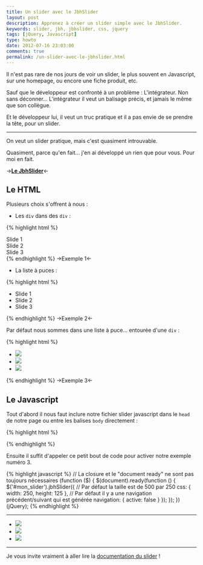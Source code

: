```yaml
---
title: Un slider avec le JbhSlider
layout: post
description: Apprenez à créer un slider simple avec le JbhSlider.
keywords: slider, jbh, jbhslider, css, jquery
tags: [jQuery, Javascript]
type: howto
date: 2012-07-16 23:03:00
comments: true
permalink: /un-slider-avec-le-jbhslider.html
---
```


Il n'est pas rare de nos jours de voir un slider, le plus souvent en Javascript, sur une homepage, ou encore une fiche produit, etc.

Sauf que le développeur est confronté à un problème : L'intégrateur.
Non sans déconner... L'intégrateur il veut un balisage précis, et jamais le même que son collègue.

Et le développeur lui, il veut un truc pratique et il a pas envie de se prendre la tête, pour un slider.

<!-- more start -->

<hr/>

On veut un slider pratique, mais c'est quasiment introuvable.

Quasiment, parce qu'en fait... j'en ai développé un rien que pour vous. Pour moi en fait.

->__[Le JbhSlider][jbhslider]__<-

## Le HTML

Plusieurs choix s'offrent à nous :

* Les `div` dans des `div` :

{% highlight html %}
<div id="mon_slider">
    <div>Slide 1</div>
    <div>Slide 2</div>
    <div>Slide 3</div>
</div>
{% endhighlight %}
->Exemple 1<-

* La liste à puces :

{% highlight html %}
<ul id="mon_slider">
    <li>Slide 1</li>
    <li>Slide 2</li>
    <li>Slide 3</li>
</ul>
{% endhighlight %}
->Exemple 2<-

Par défaut nous sommes dans une liste à puce... entourée d'une `div` :

{% highlight html %}
<div id="mon_slider" style="margin: 0 auto;">
    <ul>
        <li><img src="http://placehold.it/250x125/26c877/ffffff" /></li>
        <li><img src="http://placehold.it/250x125/d53221/ffffff" /></li>
        <li><img src="http://placehold.it/250x125/47c8f3/ffffff" /></li>
    </ul>
</div>
{% endhighlight %}
->Exemple 3<-

## Le Javascript

Tout d'abord il nous faut inclure notre fichier slider javascript dans le `head` de notre page ou entre les balises `body` directement :

{% highlight html %}
<script type="text/javascript" src="jbhslider.js"></script>
{% endhighlight %}

Ensuite il suffit d'appeler ce petit bout de code pour activer notre exemple numéro 3.

{% highlight javascript %}
// La closure et le "document ready" ne sont pas toujours nécessaires
(function ($) {
    $(document).ready(function () {
        $('#mon_slider').jbhSlider({
            // Par défaut la taille est de 500 par 250
            css: {
                width: 250,
                height: 125
            },
            // Par défaut il y a une navigation précédent/suivant qui est générée
            navigation: {
                active: false
            }
        });
    });
})(jQuery);
{% endhighlight %}

<hr/>

<div id="mon_slider" style="margin: 0 auto;">
    <ul>
        <li><img src="http://placehold.it/250x125/26c877/ffffff" /></li>
        <li><img src="http://placehold.it/250x125/d53221/ffffff" /></li>
        <li><img src="http://placehold.it/250x125/47c8f3/ffffff" /></li>
    </ul>
</div>

<script type="text/javascript" src="http://jacques.sh/jbhslider/js/jbh_slider.min.js"></script>
<script type="text/javascript">
// <![CDATA[
(function ($) {
    $(document).ready(function () {
        $('#mon_slider').jbhSlider({
            css: {
                width: 250,
                height: 125
            },
            navigation: {
                active: false
            }
        });
    });
})(jQuery);
// ]]>
</script>

<hr />

Je vous invite vraiment à aller lire la [documentation du slider][doc] !


<!-- more end -->

[jbhslider]: http://jacques.sh/jbhslider/ "Simple way to slide"
[doc]: http://jacques.sh/jbhslider/#documentation "Une documentation complète"
